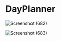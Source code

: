 # DayPlanner
 
![Screenshot (682)](https://github.com/HiranMayiNathi23/DayPlanner/assets/167151197/81198fe7-bbb7-490f-a0bb-6f73d1bead6c)

![Screenshot (683)](https://github.com/HiranMayiNathi23/DayPlanner/assets/167151197/8a22a916-9e14-4bfb-a0b6-26d3c7d63f99)

